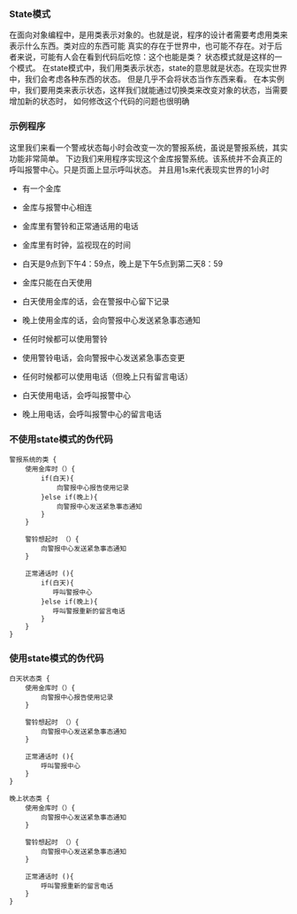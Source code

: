 ### State模式
在面向对象编程中，是用类表示对象的。也就是说，程序的设计者需要考虑用类来表示什么东西。类对应的东西可能
真实的存在于世界中，也可能不存在。对于后者来说，可能有人会在看到代码后吃惊：这个也能是类？
状态模式就是这样的一个模式。
在state模式中，我们用类表示状态，state的意思就是状态。在现实世界中，我们会考虑各种东西的状态。
但是几乎不会将状态当作东西来看。
在本实例中，我们要用类来表示状态，这样我们就能通过切换类来改变对象的状态，当需要增加新的状态时，
如何修改这个代码的问题也很明确

### 示例程序
这里我们来看一个警戒状态每小时会改变一次的警报系统，虽说是警报系统，其实功能非常简单。
下边我们来用程序实现这个金库报警系统。该系统并不会真正的呼叫报警中心。只是页面上显示呼叫状态。
并且用1s来代表现实世界的1小时

- 有一个金库
- 金库与报警中心相连
- 金库里有警铃和正常通话用的电话
- 金库里有时钟，监视现在的时间
- 白天是9点到下午4：59点，晚上是下午5点到第二天8：59

- 金库只能在白天使用
- 白天使用金库的话，会在警报中心留下记录
- 晚上使用金库的话，会向警报中心发送紧急事态通知

- 任何时候都可以使用警铃
- 使用警铃电话，会向警报中心发送紧急事态变更

- 任何时候都可以使用电话（但晚上只有留言电话）
- 白天使用电话，会呼叫报警中心
- 晚上用电话，会呼叫报警中心的留言电话

### 不使用state模式的伪代码
```
警报系统的类 {
    使用金库时（）{
        if(白天){
            向警报中心报告使用记录
        }else if(晚上){
            向警报中心发送紧急事态通知
        }
    }
    
    警铃想起时 （）{
        向警报中心发送紧急事态通知
    }
    
    正常通话时 (){
        if(白天){
           呼叫警报中心
        }else if(晚上){
           呼叫警报重新的留言电话
        }
    }
}
```
### 使用state模式的伪代码
```text
白天状态类 {
    使用金库时（）{
        向警报中心报告使用记录
    }
        
    警铃想起时 （）{
        向警报中心发送紧急事态通知
    }
        
    正常通话时 (){
        呼叫警报中心    
    }
}
```

```text
晚上状态类 {
    使用金库时（）{
        向警报中心发送紧急事态通知
    }
        
    警铃想起时 （）{
        向警报中心发送紧急事态通知
    }
        
    正常通话时 (){
        呼叫警报重新的留言电话    
    }
}
```